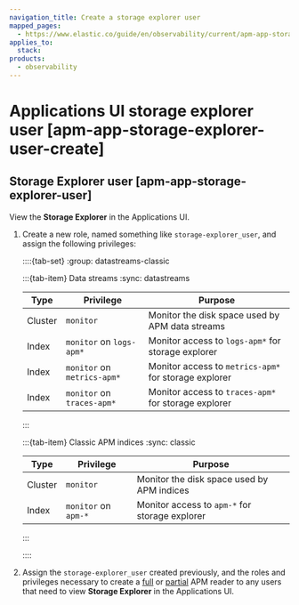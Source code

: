 ```yaml
---
navigation_title: Create a storage explorer user
mapped_pages:
  - https://www.elastic.co/guide/en/observability/current/apm-app-storage-explorer-user-create.html
applies_to:
  stack:
products:
  - observability
---
```


# Applications UI storage explorer user [apm-app-storage-explorer-user-create]

## Storage Explorer user [apm-app-storage-explorer-user]

View the **Storage Explorer** in the Applications UI.

1. Create a new role, named something like `storage-explorer_user`, and assign the following privileges:

    ::::{tab-set}
    :group: datastreams-classic

    :::{tab-item} Data streams
    :sync: datastreams

    | Type | Privilege | Purpose |
    | --- | --- | --- |
    | Cluster | `monitor` | Monitor the disk space used by APM data streams |
    | Index | `monitor` on `logs-apm*` | Monitor access to `logs-apm*` for storage explorer |
    | Index | `monitor` on `metrics-apm*` | Monitor access to `metrics-apm*` for storage explorer |
    | Index | `monitor` on `traces-apm*` | Monitor access to `traces-apm*` for storage explorer |

    :::

    :::{tab-item} Classic APM indices
    :sync: classic

    | Type | Privilege | Purpose |
    | --- | --- | --- |
    | Cluster | `monitor` | Monitor the disk space used by APM indices |
    | Index | `monitor` on `apm-*` | Monitor access to `apm-*` for storage explorer |

    :::

    ::::

2. Assign the `storage-explorer_user` created previously, and the roles and privileges necessary to create a [full](/solutions/observability/apm/ui-user-reader.md#apm-app-reader-full) or [partial](/solutions/observability/apm/ui-user-reader.md#apm-app-reader-partial) APM reader to any users that need to view **Storage Explorer** in the Applications UI.
